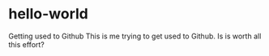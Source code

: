 # hello-world
Getting used to Github 
This is me trying to get used to Github. Is is worth all this effort?
